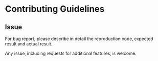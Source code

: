 # Contributing Guidelines

## Issue

For bug report, please describe in detail the reproduction code, expected result and actual result.

Any issue, including requests for additional features, is welcome.

